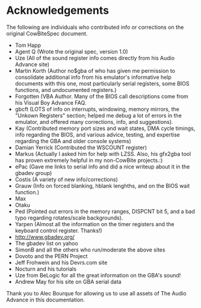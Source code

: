 # Acknowledgements

The following are individuals who contributed info or corrections on the original CowBiteSpec document.

- Tom Happ
- Agent Q (Wrote the original spec, version 1.0)
- Uze (All of the sound register info comes directly from his Audio Advance site)
- Martin Korth (Author no$gba of who has given me permission to consolidate additional info from his emulator's informative help documents with this one, most particularly serial registers, some BIOS functions, and undocumented registers.)
- Forgotten (VBA Author. Many of the BIOS call descriptions come from his Visual Boy Advance FAQ.
- gbcft (LOTS of info on interrupts, windowing, memory mirrors, the "Unkown Registers" section; helped me debug a lot of errors in the emulator, and offered many corrections, info, and suggestions).
- Kay (Contributed memory port sizes and wait states, DMA cycle timings, info regarding the BIOS, and various advice, testing, and expertise regarding the GBA and older console systems)
- Damian Yerrick (Contributed the WSCOUNT register)
- Markus (Actually I asked him for help with LZSS. Also, his gfx2gba tool has proven extremely helpful in my non-CowBite projects.:)
- ePac (Gave me links to serial info and did a nice writeup about it in the gbadev group)
- Costis (A variety of new info/corrections)
- Grauw (Info on forced blanking, hblank lenghths, and on the BIOS wait function.)
- Max
- Otaku
- Ped (Pointed out errors in the memory ranges, DISPCNT bit 5, and a bad typo regarding rotates/scale backgrounds).
- Yarpen (Almost all the information on the timer registers and the keyboard control register. Thanks!)
- http://www.gbadev.org/
- The gbadev list on yahoo
- SimonB and all the others who run/moderate the above sites
- Dovoto and the PERN Project
- Jeff Frohwein and his Devrs.com site
- Nocturn and his tutorials
- Uze from BeLogic for all the great information on the GBA's sound!
- Andrew May for his site on GBA serial data

Thank you to Alec Bourque for allowing us to use all assets of The Audio Advance in this documentation.